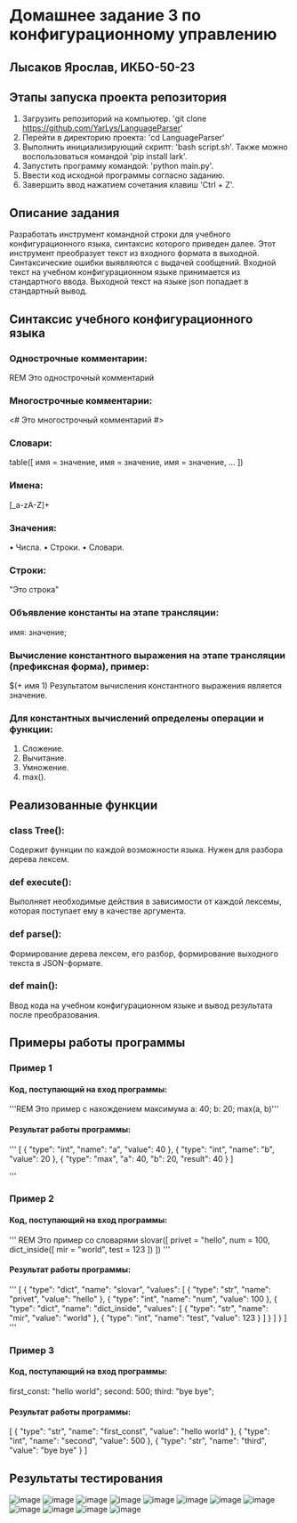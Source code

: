 # Домашнее задание 3 по конфигурационному управлению
## Лысаков Ярослав, ИКБО-50-23
## Этапы запуска проекта репозитория
1. Загрузить репозиторий на компьютер. 'git clone https://github.com/YarLys/LanguageParser'
2. Перейти в директорию проекта: 'cd LanguageParser'
3. Выполнить инициализирующий скрипт: 'bash script.sh'. Также можно воспользоваться командой 'pip install lark'.
4. Запустить программу командой: 'python main.py'.
5. Ввести код исходной программы согласно заданию.
6. Завершить ввод нажатием сочетания клавиш 'Ctrl + Z'.
## Описание задания
Разработать инструмент командной строки для учебного конфигурационного
языка, синтаксис которого приведен далее. Этот инструмент преобразует текст из
входного формата в выходной. Синтаксические ошибки выявляются с выдачей
сообщений.
Входной текст на учебном конфигурационном языке принимается из
стандартного ввода. Выходной текст на языке json попадает в стандартный
вывод.
## Синтаксис учебного конфигурационного языка
### Однострочные комментарии:
REM Это однострочный комментарий
### Многострочные комментарии:
<#
Это многострочный
комментарий
#>
### Словари:
table([
 имя = значение,
 имя = значение,
 имя = значение,
 ...
])
### Имена:
[_a-zA-Z]+
### Значения:
• Числа.
• Строки.
• Словари.
### Строки:
"Это строка"
### Объявление константы на этапе трансляции:
имя: значение;
### Вычисление константного выражения на этапе трансляции (префиксная форма), пример:
$(+ имя 1)
Результатом вычисления константного выражения является значение.
### Для константных вычислений определены операции и функции:
1. Сложение.
2. Вычитание.
3. Умножение.
4. max().

## Реализованные функции
### class Tree():
Содержит функции по каждой возможности языка. Нужен для разбора дерева лексем.
### def execute():
Выполняет необходимые действия в зависимости от каждой лексемы, которая поступает ему в качестве аргумента.
### def parse():
Формирование дерева лексем, его разбор, формирование выходного текста в JSON-формате.
### def main():
Ввод кода на учебном конфигурационном языке и вывод результата после преобразования.

## Примеры работы программы
### Пример 1
#### Код, поступающий на вход программы:
  '''REM Это пример с нахождением максимума 
  a: 40;
  b: 20;
  max(a, b)'''
#### Результат работы программы:
  '''
  [
    {
        "type": "int",
        "name": "a",
        "value": 40
    },
    {
        "type": "int",
        "name": "b",
        "value": 20
    },
    {
        "type": "max",
        "a": 40,
        "b": 20,
        "result": 40
    }
]

  '''
### Пример 2
#### Код, поступающий на вход программы:
  '''
  REM Это пример со словарями 
    slovar([
        privet = "hello",
        num = 100,
        dict_inside([
            mir = "world",
            test = 123
        ])
    ])
  '''
#### Результат работы программы:
  '''
  [
    {
      "type": "dict",
      "name": "slovar",
      "values": [
      {
        "type": "str",
        "name": "privet",
        "value": "hello"
      },
      {
        "type": "int",
        "name": "num",
        "value": 100
      },
      {
        "type": "dict",
        "name": "dict_inside",
        "values": [
          {
            "type": "str",
            "name": "mir",
            "value": "world"
          },
          {
            "type": "int",
            "name": "test",
            "value": 123
          }
        ]
      }
      ]
    }
  ]
  '''
### Пример 3
#### Код, поступающий на вход программы:
  first_const: "hello world";
  second: 500;
  third: "bye bye";
#### Результат работы программы:
  [
        {
            "type": "str",
            "name": "first_const",
            "value": "hello world"
        },
        {
            "type": "int",
            "name": "second",
            "value": 500
        },
        {
            "type": "str",
            "name": "third",
            "value": "bye bye"
        }
    ]
## Результаты тестирования
![image](https://github.com/user-attachments/assets/70d47fb3-a6c5-4684-9e66-83fb623f2198)
![image](https://github.com/user-attachments/assets/effca65a-da5e-4dfe-8705-4a0919084228)
![image](https://github.com/user-attachments/assets/0bb20d14-5bf2-46b0-b92b-253513be6f5e)
![image](https://github.com/user-attachments/assets/6ebc71e9-1f89-49b6-a0ef-a7a66e2bec9b)
![image](https://github.com/user-attachments/assets/9876a18d-b23f-4ef7-8d3f-681483575a17)
![image](https://github.com/user-attachments/assets/c7da9bcf-c518-47c8-bc83-585db2c313e7)
![image](https://github.com/user-attachments/assets/2c834686-ad67-4090-b379-a3f37af04b5d)
![image](https://github.com/user-attachments/assets/1f0c40ae-95cc-4d84-9607-2bd80eb8832a)
![image](https://github.com/user-attachments/assets/1fd16bfa-d452-4268-bf89-59ef0ac77bc9)
![image](https://github.com/user-attachments/assets/c35af375-ba25-4ec9-b195-503934659fd8)
![image](https://github.com/user-attachments/assets/10188416-5e15-4cb8-a240-c533d93a96a6)
![image](https://github.com/user-attachments/assets/021c281a-1316-4c7e-85b2-bd709fde4c55)
